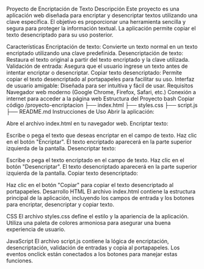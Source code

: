 Proyecto de Encriptación de Texto
Descripción
Este proyecto es una aplicación web diseñada para encriptar y desencriptar textos utilizando una clave específica. El objetivo es proporcionar una herramienta sencilla y segura para proteger la información textual. La aplicación permite copiar el texto desencriptado para su uso posterior.

Características
Encriptación de texto: Convierte un texto normal en un texto encriptado utilizando una clave predefinida.
Desencriptación de texto: Restaura el texto original a partir del texto encriptado y la clave utilizada.
Validación de entrada: Asegura que el usuario ingrese un texto antes de intentar encriptar o desencriptar.
Copiar texto desencriptado: Permite copiar el texto desencriptado al portapapeles para facilitar su uso.
Interfaz de usuario amigable: Diseñada para ser intuitiva y fácil de usar.
Requisitos
Navegador web moderno (Google Chrome, Firefox, Safari, etc.)
Conexión a internet para acceder a la página web
Estructura del Proyecto
bash
Copiar código
/proyecto-encriptacion
├── index.html
├── styles.css
├── script.js
├── README.md
Instrucciones de Uso
Abrir la aplicación:

Abre el archivo index.html en tu navegador web.
Encriptar texto:

Escribe o pega el texto que deseas encriptar en el campo de texto.
Haz clic en el botón "Encriptar".
El texto encriptado aparecerá en la parte superior izquierda de la pantalla.
Desencriptar texto:

Escribe o pega el texto encriptado en el campo de texto.
Haz clic en el botón "Desencriptar".
El texto desencriptado aparecerá en la parte superior izquierda de la pantalla.
Copiar texto desencriptado:

Haz clic en el botón "Copiar" para copiar el texto desencriptado al portapapeles.
Desarrollo
HTML
El archivo index.html contiene la estructura principal de la aplicación, incluyendo los campos de entrada y los botones para encriptar, desencriptar y copiar texto.

CSS
El archivo styles.css define el estilo y la apariencia de la aplicación. Utiliza una paleta de colores armoniosa para asegurar una buena experiencia de usuario.

JavaScript
El archivo script.js contiene la lógica de encriptación, desencriptación, validación de entradas y copia al portapapeles. Los eventos onclick están conectados a los botones para manejar estas funciones.
